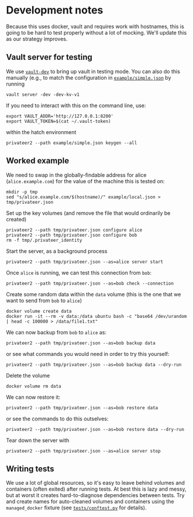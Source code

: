 # Development notes

Because this uses docker, vault and requires work with hostnames, this is going to be hard to test properly without a lot of mocking.  We'll update this as our strategy improves.

## Vault server for testing

We use [`vault-dev`](https://github.com/vimc/vault-dev) to bring up vault in testing mode.  You can also do this manually (e.g., to match the configuration in [`example/simple.json`](example/simple.json) by running

```
vault server -dev -dev-kv-v1
```

If you need to interact with this on the command line, use:

```
export VAULT_ADDR='http://127.0.0.1:8200'
export VAULT_TOKEN=$(cat ~/.vault-token)
```

within the hatch environment

```
privateer2 --path example/simple.json keygen --all
```

## Worked example

We need to swap in the globally-findable address for alice (`alice.example.com`) for the value of the machine this is tested on:

```
mkdir -p tmp
sed "s/alice.example.com/$(hostname)/" example/local.json > tmp/privateer.json
```

Set up the key volumes (and remove the file that would ordinarily be created)

```
privateer2 --path tmp/privateer.json configure alice
privateer2 --path tmp/privateer.json configure bob
rm -f tmp/.privateer_identity
```

Start the server, as a background process

```
privateer2 --path tmp/privateer.json --as=alice server start
```

Once `alice` is running, we can test this connection from `bob`:

```
privateer2 --path tmp/privateer.json --as=bob check --connection
```

Create some random data within the `data` volume (this is the one that we want to send from `bob` to `alice`)

```
docker volume create data
docker run -it --rm -v data:/data ubuntu bash -c "base64 /dev/urandom | head -c 100000 > /data/file1.txt"
```

We can now backup from `bob` to `alice` as:

```
privateer2 --path tmp/privateer.json --as=bob backup data
```

or see what commands you would need in order to try this yourself:

```
privateer2 --path tmp/privateer.json --as=bob backup data --dry-run
```

Delete the volume

```
docker volume rm data
```

We can now restore it:

```
privateer2 --path tmp/privateer.json --as=bob restore data
```

or see the commands to do this outselves:

```
privateer2 --path tmp/privateer.json --as=bob restore data --dry-run
```

Tear down the server with

```
privateer2 --path tmp/privateer.json --as=alice server stop
```

## Writing tests

We use a lot of global resources, so it's easy to leave behind volumes and containers (often exited) after running tests.  At best this is lazy and messy, but at worst it creates hard-to-diagnose dependencies between tests. Try and create names for auto-cleaned volumes and containers using the `managed_docker` fixture (see [`tests/conftest.py`](tests/conftest.py) for details).
